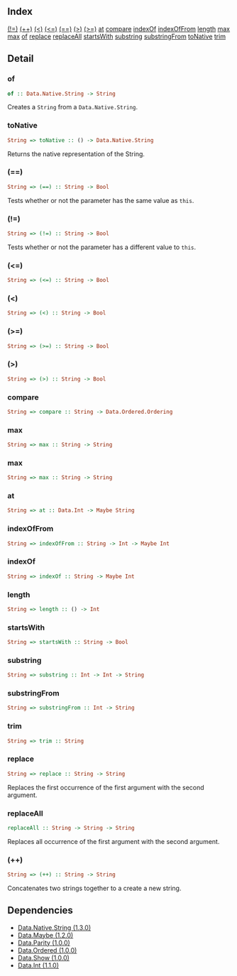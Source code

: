 

## Index

[(!=)](#(!=))
[(++)](#(++))
[(<)](#(<))
[(<=)](#(<=))
[(==)](#(==))
[(>)](#(>))
[(>=)](#(>=))
[at](#at)
[compare](#compare)
[indexOf](#indexof)
[indexOfFrom](#indexoffrom)
[length](#length)
[max](#max)
[max](#max)
[of](#of)
[replace](#replace)
[replaceAll](#replaceall)
[startsWith](#startswith)
[substring](#substring)
[substringFrom](#substringfrom)
[toNative](#tonative)
[trim](#trim)

## Detail

### of

```haskell
of :: Data.Native.String -> String
```

Creates a `String` from a `Data.Native.String`.

### toNative

```haskell
String => toNative :: () -> Data.Native.String
```

Returns the native representation of the String.

### (==)

```haskell
String => (==) :: String -> Bool
```

Tests whether or not the parameter has the same value as `this`.

### (!=)

```haskell
String => (!=) :: String -> Bool
```

Tests whether or not the parameter has a different value to `this`.

### (<=)

```haskell
String => (<=) :: String -> Bool
```


### (<)

```haskell
String => (<) :: String -> Bool
```


### (>=)

```haskell
String => (>=) :: String -> Bool
```


### (>)

```haskell
String => (>) :: String -> Bool
```


### compare

```haskell
String => compare :: String -> Data.Ordered.Ordering
```


### max

```haskell
String => max :: String -> String
```


### max

```haskell
String => max :: String -> String
```


### at

```haskell
String => at :: Data.Int -> Maybe String
```


### indexOfFrom

```haskell
String => indexOfFrom :: String -> Int -> Maybe Int
```


### indexOf

```haskell
String => indexOf :: String -> Maybe Int
```


### length

```haskell
String => length :: () -> Int
```


### startsWith

```haskell
String => startsWith :: String -> Bool
```


### substring

```haskell
String => substring :: Int -> Int -> String
```


### substringFrom

```haskell
String => substringFrom :: Int -> String
```


### trim

```haskell
String => trim :: String
```


### replace

```haskell
String => replace :: String -> String
```

Replaces the first occurrence of the first argument with the second argument.

### replaceAll

```haskell
replaceAll :: String -> String -> String
```

Replaces all occurrence of the first argument with the second argument.

### (++)

```haskell
String => (++) :: String -> String
```

Concatenates two strings together to a create a new string.


## Dependencies

* [Data.Native.String (1.3.0)](https://github.com/graeme-lockley/mn-Data.Native.String)
* [Data.Maybe (1.2.0)](https://github.com/graeme-lockley/mn-Data.Maybe)
* [Data.Parity (1.0.0)](https://github.com/graeme-lockley/mn-Data.Parity)
* [Data.Ordered (1.0.0)](https://github.com/graeme-lockley/mn-Data.Ordered)
* [Data.Show (1.0.0)](https://github.com/graeme-lockley/mn-Data.Show)
* [Data.Int (1.1.0)](https://github.com/graeme-lockley/mn-Data.Int)